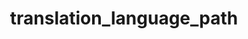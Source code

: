 ---
directive_id: 'translation_language_path'
title: 'translation_language_path'
values_markdown: |
  Column Number - for example: `4`
description_markdown: |
  Used for "download multiple languages by row" option. Defines a column to record the language for each row. Output will display a language code for each column, eg. `de`, `en`, `es`, etc.
  
  This column should exist in the original file as an empty column.
  
  > If using this directive, you should also use `smartling.paths` to exclude the language path column from translation.
  
examples:
    - type: csv
      code_single_line: 'smartling.translation_language_path = 4'
      description_markdown: When the translated file is downloaded, column 4 will record the language for each row.
        
---